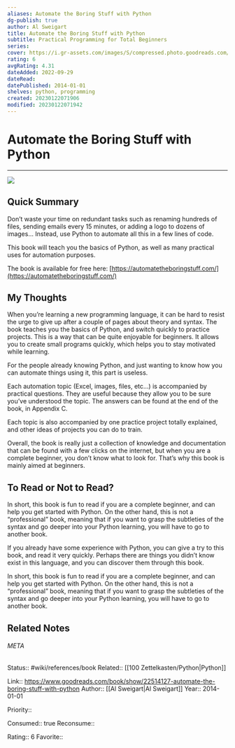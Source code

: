 ```yaml
---
aliases: Automate the Boring Stuff with Python
dg-publish: true
author: Al Sweigart
title: Automate the Boring Stuff with Python
subtitle: Practical Programming for Total Beginners
series: 
cover: https://i.gr-assets.com/images/S/compressed.photo.goodreads.com/books/1418768948l/22514127.jpg
rating: 6
avgRating: 4.31
dateAdded: 2022-09-29
dateRead: 
datePublished: 2014-01-01
shelves: python, programming
created: 20230122071906
modified: 20230122071942
---
```

# Automate the Boring Stuff with Python
---
![](https://i.gr-assets.com/images/S/compressed.photo.goodreads.com/books/1418768948l/22514127.jpg)


## Quick Summary

Don’t waste your time on redundant tasks such as renaming hundreds of files, sending emails every 15 minutes, or adding a logo to dozens of images… Instead, use Python to automate all this in a few lines of code.

This book will teach you the basics of Python, as well as many practical uses for automation purposes.

The book is available for free here: [https://automatetheboringstuff.com/](https://automatetheboringstuff.com/)

## My Thoughts

When you’re learning a new programming language, it can be hard to resist the urge to give up after a couple of pages about theory and syntax. The book teaches you the basics of Python, and switch quickly to practice projects. This is a way that can be quite enjoyable for beginners. It allows you to create small programs quickly, which helps you to stay motivated while learning.

For the people already knowing Python, and just wanting to know how you can automate things using it, this part is useless.

Each automation topic (Excel, images, files, etc…) is accompanied by practical questions. They are useful because they allow you to be sure you’ve understood the topic. The answers can be found at the end of the book, in Appendix C.

Each topic is also accompanied by one practice project totally explained, and other ideas of projects you can do to train.

Overall, the book is really just a collection of knowledge and documentation that can be found with a few clicks on the internet, but when you are a complete beginner, you don’t know what to look for. That’s why this book is mainly aimed at beginners.

## To Read or Not to Read?

In short, this book is fun to read if you are a complete beginner, and can help you get started with Python. On the other hand, this is not a “professional” book, meaning that if you want to grasp the subtleties of the syntax and go deeper into your Python learning, you will have to go to another book.

If you already have some experience with Python, you can give a try to this book, and read it very quickly. Perhaps there are things you didn’t know exist in this language, and you can discover them through this book.

In short, this book is fun to read if you are a complete beginner, and can help you get started with Python. On the other hand, this is not a “professional” book, meaning that if you want to grasp the subtleties of the syntax and go deeper into your Python learning, you will have to go to another book.


## Related Notes




###### META
Status:: #wiki/references/book
Related:: [[100 Zettelkasten/Python\|Python]]

Link:: https://www.goodreads.com/book/show/22514127-automate-the-boring-stuff-with-python
Author:: [[Al Sweigart\|Al Sweigart]]
Year:: 2014-01-01

Priority:: 

Consumed:: true
Reconsume:: 

Rating:: 6
Favorite:: 

